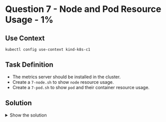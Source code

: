 # Question 7 - Node and Pod Resource Usage - 1%

## Use Context

```shell
kubectl config use-context kind-k8s-c1
```

## Task Definition

- The metrics server should be installed in the cluster.
- Create a `7-node.sh` to show `node` resource usage.
- Create a `7-pod.sh` to show `pod` and their container resource usage.

## Solution

<details>
  <summary>Show the solution</summary>

### List the top options

```shell
k top -h
Display resource (CPU/memory) usage.

 The top command allows you to see the resource consumption for nodes or pods.

 This command requires Metrics Server to be correctly configured and working on the server.

Available Commands:
  node          Display resource (CPU/memory) usage of nodes
  pod           Display resource (CPU/memory) usage of pods

Usage:
  kubectl top [flags] [options]

Use "kubectl top <command> --help" for more information about a given command.
Use "kubectl options" for a list of global command-line options (applies to all commands).
```

### Create the 7-node.sh script

```shell
echo 'kubectl top node' > 7-node.sh
chmod u+x 7-node.sh
./7-node.sh
```

### Create the 7-pod.sh script

#### Check the documentation

```shell
k top pod -h
--containers=false:
    If present, print usage of containers within a pod.
```

#### Create the script

```shell
echo 'kubectl top pod --containers=true' > 7-pod.sh
chmod u+x 7-pod.sh
./7-pod.sh
```
</details>
